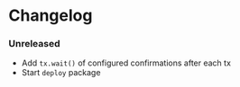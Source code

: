 # Changelog

### Unreleased

- Add `tx.wait()` of configured confirmations after each tx
- Start `deploy` package
